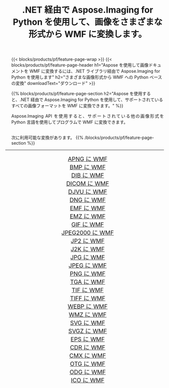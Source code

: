﻿---
title: .NET 経由で Aspose.Imaging for Python を使用して、画像をさまざまな形式から WMF に変換します。 
weight: 3920
url: /ja/python-net/conversion/to/wmf/ 
lang: ja
langdirlevel: 2
locales: zh-hans,ja,it,ru,de,es,fr,nl,id,lt,pl,pt,vi,tr,ko,zh-hant,ar,hi,th,sv,cs,uk,he
description: .NET ライブラリ経由で Aspose.Imaging for Python を使用して、さまざまな形式から WMF に変換できます。
---

{{< blocks/products/pf/feature-page-wrap >}}
{{< blocks/products/pf/feature-page-header h1="Aspose を使用して画像ドキュメントを WMF に変換するには、.NET ライブラリ経由で Aspose.Imaging for Python を使用します" h2="さまざまな画像形式から WMF への Python ベースの変換" downloadText="ダウンロード" >}}


{{% blocks/products/pf/feature-page-section  h2="Aspose を使用すると、.NET 経由で Aspose.Imaging for Python を使用して、サポートされているすべての画像フォーマットを WMF に変換できます。" %}}
<p align=justify>Aspose.Imaging API を使用すると、サポートされている他の画像形式を Python 言語を使用してプログラムで WMF に変換できます。</p>
<br/>
次に利用可能な変換があります。
{{% /blocks/products/pf/feature-page-section %}}
<div class="container-fluid productfamilypage bg-gray">
    <div class="convertypes bg-gray agp-content section">
        <div class="container">
		<hr style="margin-left:-20px;"/>
		<div class="row other-converters" style="gap: 10px;font-size: 19px;text-align:center;">
		    <div class='col-md-2 other-converter remove-lp remove-rp'><a href="/imaging/ja/python-net/conversion/apng-to-wmf/" style="padding:15px;">APNG に WMF</a></div>
<div class='col-md-2 other-converter remove-lp remove-rp'><a href="/imaging/ja/python-net/conversion/bmp-to-wmf/" style="padding:15px;">BMP に WMF</a></div>
<div class='col-md-2 other-converter remove-lp remove-rp'><a href="/imaging/ja/python-net/conversion/dib-to-wmf/" style="padding:15px;">DIB に WMF</a></div>
<div class='col-md-2 other-converter remove-lp remove-rp'><a href="/imaging/ja/python-net/conversion/dicom-to-wmf/" style="padding:15px;">DICOM に WMF</a></div>
<div class='col-md-2 other-converter remove-lp remove-rp'><a href="/imaging/ja/python-net/conversion/djvu-to-wmf/" style="padding:15px;">DJVU に WMF</a></div>
<div class='col-md-2 other-converter remove-lp remove-rp'><a href="/imaging/ja/python-net/conversion/dng-to-wmf/" style="padding:15px;">DNG に WMF</a></div>
<div class='col-md-2 other-converter remove-lp remove-rp'><a href="/imaging/ja/python-net/conversion/emf-to-wmf/" style="padding:15px;">EMF に WMF</a></div>
<div class='col-md-2 other-converter remove-lp remove-rp'><a href="/imaging/ja/python-net/conversion/emz-to-wmf/" style="padding:15px;">EMZ に WMF</a></div>
<div class='col-md-2 other-converter remove-lp remove-rp'><a href="/imaging/ja/python-net/conversion/gif-to-wmf/" style="padding:15px;">GIF に WMF</a></div>
<div class='col-md-2 other-converter remove-lp remove-rp'><a href="/imaging/ja/python-net/conversion/jpeg2000-to-wmf/" style="padding:15px;">JPEG2000 に WMF</a></div>
<div class='col-md-2 other-converter remove-lp remove-rp'><a href="/imaging/ja/python-net/conversion/jp2-to-wmf/" style="padding:15px;">JP2 に WMF</a></div>
<div class='col-md-2 other-converter remove-lp remove-rp'><a href="/imaging/ja/python-net/conversion/j2k-to-wmf/" style="padding:15px;">J2K に WMF</a></div>
<div class='col-md-2 other-converter remove-lp remove-rp'><a href="/imaging/ja/python-net/conversion/jpg-to-wmf/" style="padding:15px;">JPG に WMF</a></div>
<div class='col-md-2 other-converter remove-lp remove-rp'><a href="/imaging/ja/python-net/conversion/jpeg-to-wmf/" style="padding:15px;">JPEG に WMF</a></div>
<div class='col-md-2 other-converter remove-lp remove-rp'><a href="/imaging/ja/python-net/conversion/png-to-wmf/" style="padding:15px;">PNG に WMF</a></div>
<div class='col-md-2 other-converter remove-lp remove-rp'><a href="/imaging/ja/python-net/conversion/tga-to-wmf/" style="padding:15px;">TGA に WMF</a></div>
<div class='col-md-2 other-converter remove-lp remove-rp'><a href="/imaging/ja/python-net/conversion/tif-to-wmf/" style="padding:15px;">TIF に WMF</a></div>
<div class='col-md-2 other-converter remove-lp remove-rp'><a href="/imaging/ja/python-net/conversion/tiff-to-wmf/" style="padding:15px;">TIFF に WMF</a></div>
<div class='col-md-2 other-converter remove-lp remove-rp'><a href="/imaging/ja/python-net/conversion/webp-to-wmf/" style="padding:15px;">WEBP に WMF</a></div>
<div class='col-md-2 other-converter remove-lp remove-rp'><a href="/imaging/ja/python-net/conversion/wmz-to-wmf/" style="padding:15px;">WMZ に WMF</a></div>
<div class='col-md-2 other-converter remove-lp remove-rp'><a href="/imaging/ja/python-net/conversion/svg-to-wmf/" style="padding:15px;">SVG に WMF</a></div>
<div class='col-md-2 other-converter remove-lp remove-rp'><a href="/imaging/ja/python-net/conversion/svgz-to-wmf/" style="padding:15px;">SVGZ に WMF</a></div>
<div class='col-md-2 other-converter remove-lp remove-rp'><a href="/imaging/ja/python-net/conversion/eps-to-wmf/" style="padding:15px;">EPS に WMF</a></div>
<div class='col-md-2 other-converter remove-lp remove-rp'><a href="/imaging/ja/python-net/conversion/cdr-to-wmf/" style="padding:15px;">CDR に WMF</a></div>
<div class='col-md-2 other-converter remove-lp remove-rp'><a href="/imaging/ja/python-net/conversion/cmx-to-wmf/" style="padding:15px;">CMX に WMF</a></div>
<div class='col-md-2 other-converter remove-lp remove-rp'><a href="/imaging/ja/python-net/conversion/otg-to-wmf/" style="padding:15px;">OTG に WMF</a></div>
<div class='col-md-2 other-converter remove-lp remove-rp'><a href="/imaging/ja/python-net/conversion/odg-to-wmf/" style="padding:15px;">ODG に WMF</a></div>
<div class='col-md-2 other-converter remove-lp remove-rp'><a href="/imaging/ja/python-net/conversion/ico-to-wmf/" style="padding:15px;">ICO に WMF</a></div>
                </div>
        </div>
    </div>
</div>
<br/>

